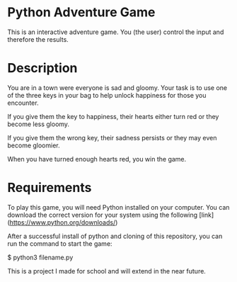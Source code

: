 # Python Adventure Game 
This is an interactive adventure game. You (the user) control the input and therefore the results. 

# Description
You are in a town were everyone is sad and gloomy. Your task is to use one of the three keys in your bag to help unlock happiness for those you encounter. 

If you give them the key to happiness, their hearts either turn red or they become less gloomy. 

If you give them the wrong key, their sadness persists or they may even become gloomier. 

When you have turned enough hearts red, you win the game. 

# Requirements
To play this game, you will need Python installed on your computer. You can download the correct version for your system using the following [link] 
(https://www.python.org/downloads/)

After a successful install of python and cloning of this repository, you can run the command to start the game:

$ python3 filename.py

This is a project I made for school and will extend in the near future. 
